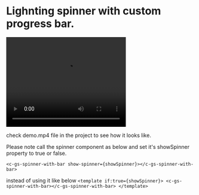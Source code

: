 # Lighnting spinner with custom progress bar.


<video width="320" height="240" controls>
  <source src="./demo.mp4" type="video/mp4">
</video>

check demo.mp4 file in the project to see how it looks like.

Please note call the spinner component as below and set it's showSpinner property to true or false.

`<c-gs-spinner-with-bar show-spinner={showSpinner}></c-gs-spinner-with-bar>`

instead of using it like below 
`<template if:true={showSpinner}>
  <c-gs-spinner-with-bar></c-gs-spinner-with-bar>
</template>`


